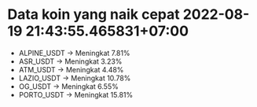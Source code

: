 # Data koin yang naik cepat 2022-08-19 21:43:55.465831+07:00

* ALPINE_USDT -> Meningkat 7.81%
* ASR_USDT -> Meningkat 3.23%
* ATM_USDT -> Meningkat 4.48%
* LAZIO_USDT -> Meningkat 10.78%
* OG_USDT -> Meningkat 6.55%
* PORTO_USDT -> Meningkat 15.81%
